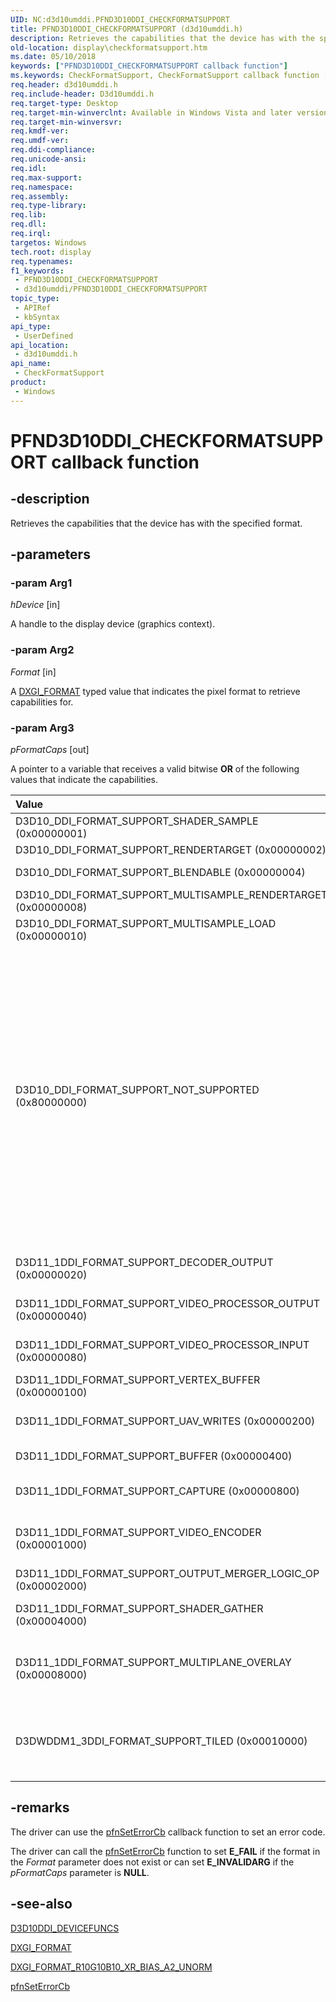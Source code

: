 ```yaml
---
UID: NC:d3d10umddi.PFND3D10DDI_CHECKFORMATSUPPORT
title: PFND3D10DDI_CHECKFORMATSUPPORT (d3d10umddi.h)
description: Retrieves the capabilities that the device has with the specified format.
old-location: display\checkformatsupport.htm
ms.date: 05/10/2018
keywords: ["PFND3D10DDI_CHECKFORMATSUPPORT callback function"]
ms.keywords: CheckFormatSupport, CheckFormatSupport callback function [Display Devices], D3D10_DDI_FORMAT_SUPPORT_BLENDABLE, D3D10_DDI_FORMAT_SUPPORT_MULTISAMPLE_LOAD, D3D10_DDI_FORMAT_SUPPORT_MULTISAMPLE_RENDERTARGET, D3D10_DDI_FORMAT_SUPPORT_NOT_SUPPORTED, D3D10_DDI_FORMAT_SUPPORT_RENDERTARGET, D3D10_DDI_FORMAT_SUPPORT_SHADER_SAMPLE, D3D11_1DDI_FORMAT_SUPPORT_BUFFER, D3D11_1DDI_FORMAT_SUPPORT_CAPTURE, D3D11_1DDI_FORMAT_SUPPORT_DECODER_OUTPUT, D3D11_1DDI_FORMAT_SUPPORT_MULTIPLANE_OVERLAY, D3D11_1DDI_FORMAT_SUPPORT_OUTPUT_MERGER_LOGIC_OP, D3D11_1DDI_FORMAT_SUPPORT_SHADER_GATHER, D3D11_1DDI_FORMAT_SUPPORT_UAV_WRITES, D3D11_1DDI_FORMAT_SUPPORT_VERTEX_BUFFER, D3D11_1DDI_FORMAT_SUPPORT_VIDEO_ENCODER, D3D11_1DDI_FORMAT_SUPPORT_VIDEO_PROCESSOR_INPUT, D3D11_1DDI_FORMAT_SUPPORT_VIDEO_PROCESSOR_OUTPUT, D3DWDDM1_3DDI_FORMAT_SUPPORT_TILED, PFND3D10DDI_CHECKFORMATSUPPORT, PFND3D10DDI_CHECKFORMATSUPPORT callback, UserModeDisplayDriverDx10_Functions_4b619814-6ced-4177-a158-5311acb99f6d.xml, d3d10umddi/CheckFormatSupport, display.checkformatsupport
req.header: d3d10umddi.h
req.include-header: D3d10umddi.h
req.target-type: Desktop
req.target-min-winverclnt: Available in Windows Vista and later versions of the Windows operating systems.
req.target-min-winversvr: 
req.kmdf-ver: 
req.umdf-ver: 
req.ddi-compliance: 
req.unicode-ansi: 
req.idl: 
req.max-support: 
req.namespace: 
req.assembly: 
req.type-library: 
req.lib: 
req.dll: 
req.irql: 
targetos: Windows
tech.root: display
req.typenames: 
f1_keywords:
 - PFND3D10DDI_CHECKFORMATSUPPORT
 - d3d10umddi/PFND3D10DDI_CHECKFORMATSUPPORT
topic_type:
 - APIRef
 - kbSyntax
api_type:
 - UserDefined
api_location:
 - d3d10umddi.h
api_name:
 - CheckFormatSupport
product:
 - Windows
---
```


# PFND3D10DDI_CHECKFORMATSUPPORT callback function


## -description

Retrieves the capabilities that the device has with the specified format.

## -parameters

### -param Arg1

*hDevice* [in]

A handle to the display device (graphics context).

### -param Arg2

*Format* [in]

A [DXGI_FORMAT](/windows/win32/api/dxgiformat/ne-dxgiformat-dxgi_format) typed value that indicates the pixel format to retrieve capabilities for.

### -param Arg3

*pFormatCaps* [out]

A pointer to a variable that receives a valid bitwise <b>OR</b> of the following values that indicate the capabilities.

| Value | Description |
|:---|:---|
|D3D10_DDI_FORMAT_SUPPORT_SHADER_SAMPLE (0x00000001)|The format can be sampled with any filter in shaders.|
|D3D10_DDI_FORMAT_SUPPORT_RENDERTARGET (0x00000002)|The format can be a render target.|
|D3D10_DDI_FORMAT_SUPPORT_BLENDABLE (0x00000004)|The format is blendable. (You can set this value only if the format can be a render target.)|
|D3D10_DDI_FORMAT_SUPPORT_MULTISAMPLE_RENDERTARGET (0x00000008)|The format can be a render target with a sample count that is greater than one.|
|D3D10_DDI_FORMAT_SUPPORT_MULTISAMPLE_LOAD (0x00000010)|The format can be used for reading individual samples from multiple-sample resources.|
|D3D10_DDI_FORMAT_SUPPORT_NOT_SUPPORTED (0x80000000)|The display device does not support the format at all. This value is currently only valid for the <b>DXGI_FORMAT_R10G10B10_XR_BIAS_A2_UNORM</b>  format. If the driver sets this value, the driver must not set any of the other values.<br/>The format is not supported at all. This value is valid only for the following formats:<br/><br/><b>DXGI_FORMAT_A8P8</b><br/><b>DXGI_FORMAT_AI44</b><br/><b>DXGI_FORMAT_AYUV</b><br/><b>DXGI_FORMAT_IA44</b><br/><b>DXGI_FORMAT_NV11</b><br/><b>DXGI_FORMAT_P010</b><br/><b>DXGI_FORMAT_P016</b><br/><b>DXGI_FORMAT_P8</b><br/><b>DXGI_FORMAT_R10G10B10_XR_BIAS_A2_UNORM</b><br/><b>DXGI_FORMAT_Y210</b><br/><b>DXGI_FORMAT_Y216</b><br/><b>DXGI_FORMAT_Y410</b><br/><b>DXGI_FORMAT_Y416</b><br/><br/>For these formats, only this bit should be set.<br/>Available starting with Windows 8.|
|D3D11_1DDI_FORMAT_SUPPORT_DECODER_OUTPUT (0x00000020)|The format can be supported as a decode output resource.<br/>Available starting with Windows 8.|
|D3D11_1DDI_FORMAT_SUPPORT_VIDEO_PROCESSOR_OUTPUT (0x00000040)|The format can be a video processor output resource.<br/>Available starting with Windows 8.|
|D3D11_1DDI_FORMAT_SUPPORT_VIDEO_PROCESSOR_INPUT (0x00000080)|The format can be a video processor input resource.<br/>Available starting with Windows 8.|
|D3D11_1DDI_FORMAT_SUPPORT_VERTEX_BUFFER (0x00000100)|The format can be a vertex buffer.<br/>Available starting with Windows 8.|
|D3D11_1DDI_FORMAT_SUPPORT_UAV_WRITES (0x00000200)|The format can be written through an unordered access view (UAV) append buffer.<br/>Available starting with Windows 8.|
|D3D11_1DDI_FORMAT_SUPPORT_BUFFER (0x00000400)|The format can be used in a typed Buffer view.<br/>Available starting with Windows 8.|
|D3D11_1DDI_FORMAT_SUPPORT_CAPTURE (0x00000800)|The format can be supported as an output to the video capture engine.<br/>Available starting with Windows 8.|
|D3D11_1DDI_FORMAT_SUPPORT_VIDEO_ENCODER (0x00001000)|The format can be supported as an input to a hardware-encode Media Foundation Transform (MFT).<br/>Available starting with Windows 8.|
|D3D11_1DDI_FORMAT_SUPPORT_OUTPUT_MERGER_LOGIC_OP (0x00002000)|The format supports shader logic operations.<br/>Available starting with Windows 8.|
|D3D11_1DDI_FORMAT_SUPPORT_SHADER_GATHER (0x00004000)|The format supports "Shader gather4" resource attributes.<br/>Available starting with Windows 8.|
|D3D11_1DDI_FORMAT_SUPPORT_MULTIPLANE_OVERLAY (0x00008000)|The format supports multiplane overlays.<br/>Available starting with Windows 8. However, multiplane overlays are supported only in WDDM 1.3 and later drivers, which were introduced with Windows 8.1.|
|D3DWDDM1_3DDI_FORMAT_SUPPORT_TILED (0x00010000)|The format supports use in a tiled resource of type <b>D3D10DDIRESOURCE_TEXTURE1D</b>, <b>D3D10DDIRESOURCE_TEXTURE2D</b>, or <b>D3D10DDIRESOURCE_TEXTURECUBE</b>.<br/>Available starting with Windows 8.1, and supported only by WDDM 1.3 and later drivers.|

## -remarks

The driver can use the <a href="/windows-hardware/drivers/ddi/d3d10umddi/nc-d3d10umddi-pfnd3d10ddi_seterror_cb">pfnSetErrorCb</a> callback function to set an error code. 


The driver can call the <a href="/windows-hardware/drivers/ddi/d3d10umddi/nc-d3d10umddi-pfnd3d10ddi_seterror_cb">pfnSetErrorCb</a> function to set <b>E_FAIL</b> if the format in the <i>Format</i> parameter does not exist or can set <b>E_INVALIDARG</b> if the <i>pFormatCaps</i> parameter is <b>NULL</b>.

## -see-also

<a href="/windows-hardware/drivers/ddi/d3d10umddi/ns-d3d10umddi-d3d10ddi_devicefuncs">D3D10DDI_DEVICEFUNCS</a>



<a href="https://msdn.microsoft.com/dce61bc4-4ed5-4e64-84e8-6db88025e5c2">DXGI_FORMAT</a>



<a href="/windows-hardware/drivers/display/dxgi-format-r10g10b10-xr-bias-a2-unorm">DXGI_FORMAT_R10G10B10_XR_BIAS_A2_UNORM</a>



<a href="/windows-hardware/drivers/ddi/d3d10umddi/nc-d3d10umddi-pfnd3d10ddi_seterror_cb">pfnSetErrorCb</a>
